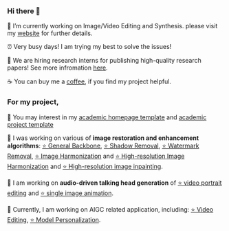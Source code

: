 ### Hi there 👋
🔭 I’m currently working on Image/Video Editing and Synthesis. please visit my [website](http://vinthony.github.io) for further details.

⏰ Very busy days! I am trying my best to solve the issues!

📍 We are hiring research interns for publishing high-quality research papers! See more infromation [here](https://zhuanlan.zhihu.com/p/423801997).

☕️ You can buy me a [coffee](https://www.buymeacoffee.com/vinthony), if you find my project helpful.


### For my project,

🧸 You may interest in my [academic homepage template](https://github.com/vinthony/academic) and [academic project template](https://github.com/vinthony/project-page-template)

🧸 I was working on various of __image restoration and enhancement algorithms__: [⭐️ General Backbone](https://github.com/ZhendongWang6/Uformer), [⭐️ Shadow Removal](https://github.com/vinthony/ghost-free-shadow-removal), [⭐️ Watermark Removal](https://github.com/vinthony/deep-blind-watermark-removal), [⭐️ Image Harmonization](https://github.com/vinthony/s2am) and [⭐️ High-resolution Image Harmonization](https://github.com/stefanLeong/S2CRNet) and [⭐️ High-resolution image inpainting](https://github.com/NiFangBaAGe/CoordFill).

🧸 I am working on __audio-driven talking head generation__ of [⭐️ video portrait editing](https://github.com/vinthony/video-retalking) and [⭐️ single image animation](https://github.com/Winfredy/SadTalker).

🧸 Currently, I am working on AIGC related application, including: [⭐️ Video Editing](https://github.com/ChenyangQiQi/FateZero), [⭐️ Model Personalization](https://github.com/ygtxr1997/CelebBasis).

<!--
[![Xiaodong Cun's github stats](https://github-readme-stats.vercel.app/api?username=vinthony&show_icons=true&theme=dracula)](https://github.com/anuraghazra/github-readme-stats)


**vinthony/vinthony** is a ✨ _special_ ✨ repository because its `README.md` (this file) appears on your GitHub profile.
-->



